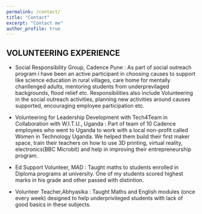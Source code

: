 ```yaml
---
permalink: /contact/
title: "Contact"
excerpt: "Contact me"
author_profile: true
---
```



VOLUNTEERING EXPERIENCE
------
- Social Responsibility Group, Cadence Pune : As part of social outreach program i have been an active participant in choosing causes to support like science education in rural villages, care home for mentally chanllenged adults, mentoring students from underprevilaged backgrounds, flood relief etc. Responsibilities also include Volunteering in the social outreach activities, planning new activities around causes supported, encouraging employee participation etc.

- Volunteering for Leadership Development with Tech4Team in Collaboration with W.I.T.U., Uganda : Part of team of 10 Cadence employees who went to Uganda to work with a local non-profit called Women in Technology Uganda. We helped them build their first maker space, train their teachers on how to use 3D printing, virtual reality, electronics(BBC Microbit) and help in improving their entrepreneurship program.

- Ed Support Volunteer, MAD : Taught maths to students enrolled in Diploma programs at university. One of my students scored highest marks in his grade and other passed with distintion.

- Volunteer Teacher,Abhyasika : Taught Maths and English modules (once every week) designed to help underprivileged students with lack of good basics in these subjects.
